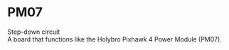 # PM07
Step-down circuit<br>
A board that functions like the Holybro Pixhawk 4 Power Module (PM07).
